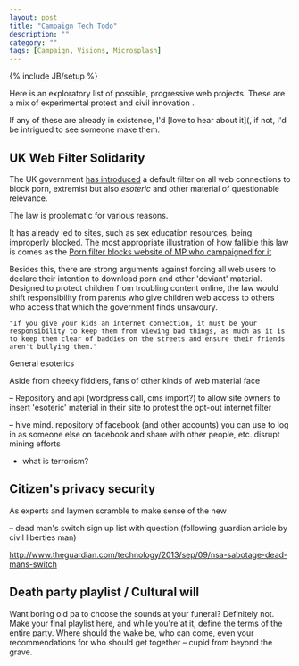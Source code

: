 ```yaml
---
layout: post
title: "Campaign Tech Todo"
description: ""
category: ""
tags: [Campaign, Visions, Microsplash]
---
```

{% include JB/setup %}

Here is an exploratory list of possible, progressive web projects. These are a mix of experimental protest and civil innovation .

If any of these are already in existence, I'd [love to hear about it](, if not, I'd be intrigued to see someone make them.


UK Web Filter Solidarity
------------------------

The UK government [has introduced](https://www.openrightsgroup.org/blog/2013/sleepwalking-into-censorship) a default filter on all web connections to block porn, extremist but also *esoteric* and other material of questionable relevance.

The law is problematic for various reasons.

It has already led to sites, such as sex education resources, being improperly blocked. The most appropriate illustration of how fallible this law is comes as the [Porn filter blocks website of MP who campaigned for it](http://crave.cnet.co.uk/software/porn-filter-blocks-website-of-mp-who-campaigned-for-it-50013120/)

Besides this, there are strong arguments against forcing all web users to declare their intention to download porn and other 'deviant' material. Designed to protect children from troubling content online, the law would shift responsibility from parents who give children web access to others who access that which the government finds unsavoury.

	"If you give your kids an internet connection, it must be your responsibility to keep them from viewing bad things, as much as it is to keep them clear of baddies on the streets and ensure their friends aren't bullying them."


General esoterics

Aside from cheeky fiddlers, fans of other kinds of web material face 

– Repository and api (wordpress call, cms import?) to allow site owners to insert 'esoteric' material in their site to protest the opt-out internet filter


– hive mind. repository of facebook (and other accounts) you can use to log in as someone else on facebook and share with other people, etc. disrupt mining efforts

- what is terrorism?



Citizen's privacy security
--------------------------

As experts and laymen scramble to make sense of the new 

– dead man's switch sign up list with question (following guardian article by civil liberties man)

http://www.theguardian.com/technology/2013/sep/09/nsa-sabotage-dead-mans-switch




Death party playlist / Cultural will
------------------------------------

Want boring old pa to choose the sounds at your funeral? Definitely not. Make your final playlist here, and while you're at it, define the terms of the entire party. Where should the wake be, who can come, even your recommendations for who should get together – cupid from beyond the grave.

